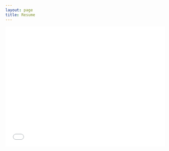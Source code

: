 ```yaml
---
layout: page
title: Resume
---
```


<embed src="_includes/assets/resume.pdf" width="500" height="375" type='application/pdf'>
